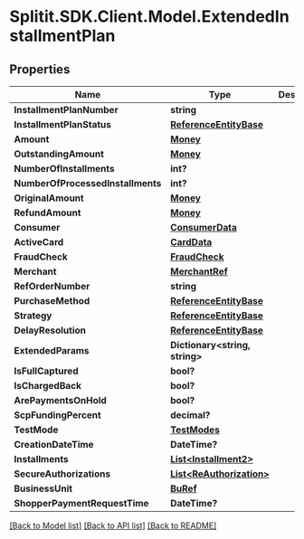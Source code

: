 # Splitit.SDK.Client.Model.ExtendedInstallmentPlan
## Properties

Name | Type | Description | Notes
------------ | ------------- | ------------- | -------------
**InstallmentPlanNumber** | **string** |  | [optional] 
**InstallmentPlanStatus** | [**ReferenceEntityBase**](ReferenceEntityBase.md) |  | [optional] 
**Amount** | [**Money**](Money.md) |  | [optional] 
**OutstandingAmount** | [**Money**](Money.md) |  | [optional] 
**NumberOfInstallments** | **int?** |  | 
**NumberOfProcessedInstallments** | **int?** |  | 
**OriginalAmount** | [**Money**](Money.md) |  | [optional] 
**RefundAmount** | [**Money**](Money.md) |  | [optional] 
**Consumer** | [**ConsumerData**](ConsumerData.md) |  | [optional] 
**ActiveCard** | [**CardData**](CardData.md) |  | [optional] 
**FraudCheck** | [**FraudCheck**](FraudCheck.md) |  | [optional] 
**Merchant** | [**MerchantRef**](MerchantRef.md) |  | [optional] 
**RefOrderNumber** | **string** |  | [optional] 
**PurchaseMethod** | [**ReferenceEntityBase**](ReferenceEntityBase.md) |  | [optional] 
**Strategy** | [**ReferenceEntityBase**](ReferenceEntityBase.md) |  | [optional] 
**DelayResolution** | [**ReferenceEntityBase**](ReferenceEntityBase.md) |  | [optional] 
**ExtendedParams** | **Dictionary&lt;string, string&gt;** |  | [optional] 
**IsFullCaptured** | **bool?** |  | 
**IsChargedBack** | **bool?** |  | 
**ArePaymentsOnHold** | **bool?** |  | 
**ScpFundingPercent** | **decimal?** |  | 
**TestMode** | [**TestModes**](TestModes.md) |  | 
**CreationDateTime** | **DateTime?** |  | 
**Installments** | [**List&lt;Installment2&gt;**](Installment2.md) |  | [optional] 
**SecureAuthorizations** | [**List&lt;ReAuthorization&gt;**](ReAuthorization.md) |  | [optional] 
**BusinessUnit** | [**BuRef**](BuRef.md) |  | [optional] 
**ShopperPaymentRequestTime** | **DateTime?** |  | [optional] 

[[Back to Model list]](../README.md#documentation-for-models) [[Back to API list]](../README.md#documentation-for-api-endpoints) [[Back to README]](../README.md)

